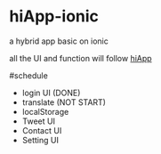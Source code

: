 # hiApp-ionic
a hybrid app basic on ionic

all the UI and function will follow [hiApp](http://hi.dearb.me/)

#schedule

- login UI (DONE)
- translate (NOT START)
- localStorage
- Tweet UI
- Contact UI
- Setting UI

